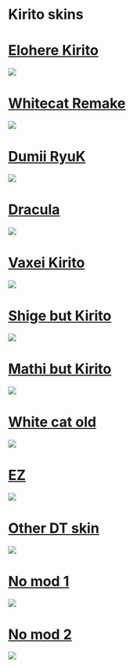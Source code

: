 # Kirito skins

# [Elohere Kirito](https://download1650.mediafire.com/fq3w2ol0wbdg/s4j7s39thz8sijt/-++++++++++++++++Elohere.osk)
![](https://osu.ppy.sh/ss/14102508/9782)

# [Whitecat Remake](https://download2268.mediafire.com/xe6zdkktcrjg/3853wivkr2cdot6/-++++++++++++++++Whitecat+Remake.osk)
![](https://osu.ppy.sh/ss/14102563/90eb)

# [Dumii RyuK](https://download843.mediafire.com/yis3v7644gzg/5bivyq5ss79i8yh/-++++++++++++++++Dumii+ryuk.osk)
![](https://osu.ppy.sh/ss/14104249/c13f)

# [Dracula](https://download1646.mediafire.com/aqr9p7qswvvg/dpcw6htwh2667xf/-++++++++++++++++Dracula.osk)
![](https://osu.ppy.sh/ss/14102577/717f)

# [Vaxei Kirito](http://download2267.mediafire.com/olvtdp1jqktg/xnd5kmfg3c2jf2p/-++++++++++++++++DT.osk)
![](https://osu.ppy.sh/ss/14102583/90b5)

# [Shige but Kirito](https://download2267.mediafire.com/3wdiqmoqu7pg/9h0jweca3qg0bjx/-+Shige+but+kirito.osk)
![](https://osu.ppy.sh/ss/14102589/cfa9)

# [Mathi but Kirito](http://download2260.mediafire.com/jq6frbgs4eag/ojpxj08k3x3foca/-+Mathi+But+Kirito.osk)
![](https://osu.ppy.sh/ss/14102600/0a38)

# [White cat old](http://download1324.mediafire.com/mh3hn3z4htxg/s2t8du1diufuuiw/-++++++++++++++++No+mod+WhiteCat.osk)
![](https://osu.ppy.sh/ss/14102610/bd22)

# [EZ](http://download1322.mediafire.com/daa1jaqjpsag/wz52yy6iiz3k969/-++++++++++++++++EZ.osk)
![](https://osu.ppy.sh/ss/14102625/8791)

# [Other DT skin](http://download2267.mediafire.com/qgw2nfzuavxg/sjahpcauqfzi10l/-++++++++++++++++Other+DT+skin.osk)
![](https://osu.ppy.sh/ss/14102631/f0e0)

# [No mod 1](http://download2267.mediafire.com/xxboi6yksdwg/n9se0zaeexzp45y/-++++++++++++++++No+mod.osk)
![](https://osu.ppy.sh/ss/14102637/8340)

# [No mod 2](http://download849.mediafire.com/lvi6n0d4etng/ulkexzjfodreum3/-++++++++++++++++No+mod+2.osk)
![](https://osu.ppy.sh/ss/14102640/83bb)
